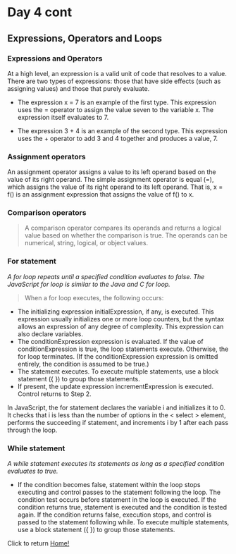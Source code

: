 # Day 4 cont

## Expressions, Operators and Loops

### Expressions and Operators

At a high level, an expression is a valid unit of code that resolves to a value. There are two types of expressions: those that have side effects (such as assigning values) and those that purely evaluate.

* The expression x = 7 is an example of the first type. This expression uses the = operator to assign the value seven to the variable x. The expression itself evaluates to 7.

* The expression 3 + 4 is an example of the second type. This expression uses the + operator to add 3 and 4 together and produces a value, 7.

### Assignment operators

An assignment operator assigns a value to its left operand based on the value of its right operand. The simple assignment operator is equal (=), which assigns the value of its right operand to its left operand. That is, x = f() is an assignment expression that assigns the value of f() to x.

### Comparison operators

> A comparison operator compares its operands and returns a logical value based on whether the comparison is true. The operands can be numerical, string, logical, or object values.

### For statement

*A for loop repeats until a specified condition evaluates to false. The JavaScript for loop is similar to the Java and C for loop.*

> When a for loop executes, the following occurs:

* The initializing expression initialExpression, if any, is executed. This expression usually initializes one or more loop counters, but the syntax allows an expression of any degree of complexity. This expression can also declare variables.
* The conditionExpression expression is evaluated. If the value of conditionExpression is true, the loop statements execute. Otherwise, the for loop terminates. (If the conditionExpression expression is omitted entirely, the condition is assumed to be true.)
* The statement executes. To execute multiple statements, use a block statement ({ }) to group those statements.
* If present, the update expression incrementExpression is executed.
Control returns to Step 2.

In JavaScript, the for statement declares the variable i and initializes it to 0. It checks that i is less than the number of options in the < select > element, performs the succeeding if statement, and increments i by 1 after each pass through the loop.

### While statement

*A while statement executes its statements as long as a specified condition evaluates to true.*

* If the condition becomes false, statement within the loop stops executing and control passes to the statement following the loop. The condition test occurs before statement in the loop is executed. If the condition returns true, statement is executed and the condition is tested again. If the condition returns false, execution stops, and control is passed to the statement following while. To execute multiple statements, use a block statement ({ }) to group those statements.

Click to return [Home!](../README.md)
